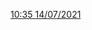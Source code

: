 [10:35 14/07/2021](https://raw.githubusercontent.com/mnha-hls/channeltv_vn/boomerang/10-35_14-07-2021/file.m3u8)

